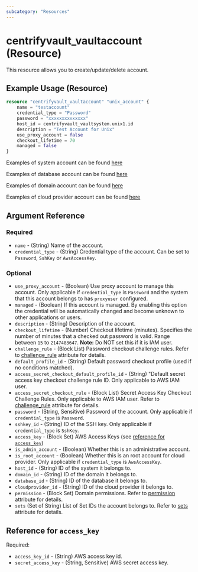 ```yaml
---
subcategory: "Resources"
---
```


# centrifyvault_vaultaccount (Resource)

This resource allows you to create/update/delete account.

## Example Usage (Resource)

```terraform
resource "centrifyvault_vaultaccount" "unix_account" {
    name = "testaccount"
    credential_type = "Password"
    password = "xxxxxxxxxxxxxx"
    host_id = centrifyvault_vaultsystem.unix1.id
    description = "Test Account for Unix"
    use_proxy_account = false
    checkout_lifetime = 70
    managed = false
}
```

Examples of system account can be found [here](https://github.com/marcozj/terraform-provider-centrifyvault/tree/main/examples/centrifyvault_vaultsystem)

Examples of database account can be found [here](https://github.com/marcozj/terraform-provider-centrifyvault/tree/main/examples/centrifyvault_vaultdatabase)

Examples of domain account can be found [here](https://github.com/marcozj/terraform-provider-centrifyvault/tree/main/examples/centrifyvault_vaultdomain)

Examples of cloud provider account can be found [here](https://github.com/marcozj/terraform-provider-centrifyvault/tree/main/examples/centrifyvault_cloudprovider)

## Argument Reference

### Required

- `name` - (String) Name of the account.
- `credential_type` - (String) Credential type of the account. Can be set to `Password`, `SshKey` or `AwsAccessKey`.

### Optional

- `use_proxy_account` - (Boolean) Use proxy account to manage this account. Only applicable if `credential_type` is `Password` and the system that this account belongs to has `proxyuser` configured.
- `managed` - (Boolean) If this account is managed. By enabling this option the credential will be automatically changed and become unknown to other applications or users.
- `description` - (String) Description of the account.
- `checkout_lifetime` - (Number) Checkout lifetime (minutes). Specifies the number of minutes that a checked out password is valid. Range between `15` to `2147483647`. **Note:** Do NOT set this if it is IAM user.
- `challenge_rule` - (Block List) Password checkout challenge rules. Refer to [challenge_rule](./attribute_challengerule.md) attribute for details.
- `default_profile_id` - (String) Default password checkout profile (used if no conditions matched).
- `access_secret_checkout_default_profile_id` - (String) "Default secret access key checkout challenge rule ID. Only applicable to AWS IAM user.
- `access_secret_checkout_rule` - (Block List) Secret Access Key Checkout Challenge Rules. Only applicable to AWS IAM user. Refer to [challenge_rule](./attribute_challengerule.md) attribute for details.
- `password` - (String, Sensitive) Password of the account. Only applicable if `credential_type` is `Password`.
- `sshkey_id` - (String) ID of the SSH key. Only applicable if `credential_type` is `SshKey`.
- `access_key` - (Block Set) AWS Access Keys (see [reference for `access_key`](#reference-for-access_key))
- `is_admin_account` - (Boolean) Whether this is an administrative account.
- `is_root_account` - (Boolean) Whether this is an root account for cloud provider. Only applicable if `credential_type` is `AwsAccessKey`.
- `host_id` - (String) ID of the system it belongs to.
- `domain_id` - (String) ID of the domain it belongs to.
- `database_id` - (String) ID of the database it belongs to.
- `cloudprovider_id` - (String) ID of the cloud provider it belongs to.
- `permission` - (Block Set) Domain permissions. Refer to [permission](./attribute_permission.md) attribute for details.
- `sets` (Set of String) List of Set IDs the account belongs to. Refer to [sets](./attribute_sets.md) attribute for details.

## Reference for `access_key`

Required:

- `access_key_id` - (String) AWS access key id.
- `secret_access_key` - (String, Sensitive) AWS secret access key.
